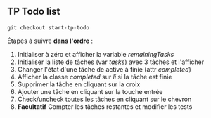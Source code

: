 ## TP Todo list

    git checkout start-tp-todo

Étapes à suivre **dans l'ordre** :

1. Initialiser à zéro et afficher la variable *remainingTasks*
2. Initialiser la liste de tâches (var *tasks*) avec 3 tâches et l'afficher
3. Changer l'état d'une tâche de active à finie (attr *completed*)
4. Afficher la classe *completed* sur *li* si la tâche est finie
5. Supprimer la tâche en cliquant sur la croix
6. Ajouter une tâche en cliquant sur la touche entrée
7. Check/uncheck toutes les tâches en cliquant sur le chevron
8. **Facultatif** Compter les tâches restantes et modifier les tests
